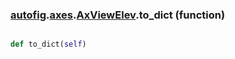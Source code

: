 ### [autofig](autofig.md).[axes](autofig.axes.md).[AxViewElev](autofig.axes.AxViewElev.md).to_dict (function)


```py

def to_dict(self)

```


